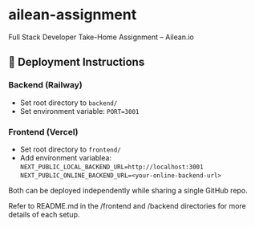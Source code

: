 # ailean-assignment
Full Stack Developer Take-Home Assignment – Ailean.io

## 🚀 Deployment Instructions

### Backend (Railway)
- Set root directory to `backend/`
- Set environment variable: `PORT=3001`

### Frontend (Vercel)
- Set root directory to `frontend/`
- Add environment variablea: 
`NEXT_PUBLIC_LOCAL_BACKEND_URL=http://localhost:3001`
`NEXT_PUBLIC_ONLINE_BACKEND_URL=<your-online-backend-url>`

Both can be deployed independently while sharing a single GitHub repo.

Refer to README.md in the /frontend and /backend directories for more details of each setup.
